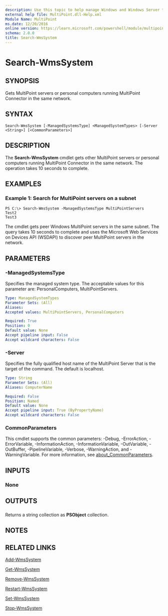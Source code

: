 ```yaml
---
description: Use this topic to help manage Windows and Windows Server technologies with Windows PowerShell.
external help file: MultiPoint.dll-Help.xml
Module Name: MultiPoint
ms.date: 12/20/2016
online version: https://learn.microsoft.com/powershell/module/multipoint/search-wmssystem?view=windowsserver2019-ps&wt.mc_id=ps-gethelp
schema: 2.0.0
title: Search-WmsSystem
---
```


# Search-WmsSystem

## SYNOPSIS
Gets MultiPoint servers or personal computers running MultiPoint Connector in the same network.

## SYNTAX

```
Search-WmsSystem [-ManagedSystemsType] <ManagedSystemTypes> [-Server <String>] [<CommonParameters>]
```

## DESCRIPTION
The **Search-WmsSystem** cmdlet gets other MultiPoint servers or personal computers running MultiPoint Connector in the same network.
The operation takes 10 seconds to complete.

## EXAMPLES

### Example 1: Search for MultiPoint servers on a subnet
```
PS C:\> Search-WmsSystem -ManagedSystemsType MultiPointServers
Test2
Test3
```

The cmdlet gets peer Windows MultiPoint servers in the same subnet.
The query takes 10 seconds to complete and uses the Microsoft Web Services on Devices API (WSDAPI) to discover peer MultiPoint servers in the network.

## PARAMETERS

### -ManagedSystemsType
Specifies the managed system type.
The acceptable values for this parameter are: PersonalComputers, MultiPointServers.

```yaml
Type: ManagedSystemTypes
Parameter Sets: (All)
Aliases: 
Accepted values: MultiPointServers, PersonalComputers

Required: True
Position: 0
Default value: None
Accept pipeline input: False
Accept wildcard characters: False
```

### -Server
Specifies the fully qualified host name of the MultiPoint Server that is the target of the command.
The default is localhost.

```yaml
Type: String
Parameter Sets: (All)
Aliases: ComputerName

Required: False
Position: Named
Default value: None
Accept pipeline input: True (ByPropertyName)
Accept wildcard characters: False
```

### CommonParameters
This cmdlet supports the common parameters: -Debug, -ErrorAction, -ErrorVariable, -InformationAction, -InformationVariable, -OutVariable, -OutBuffer, -PipelineVariable, -Verbose, -WarningAction, and -WarningVariable. For more information, see [about_CommonParameters](https://go.microsoft.com/fwlink/?LinkID=113216).

## INPUTS

### None

## OUTPUTS

###  
Returns a string collection as **PSObject** collection.

## NOTES

## RELATED LINKS

[Add-WmsSystem](./Add-WmsSystem.md)

[Get-WmsSystem](./Get-WmsSystem.md)

[Remove-WmsSystem](./Remove-WmsSystem.md)

[Restart-WmsSystem](./Restart-WmsSystem.md)

[Set-WmsSystem](./Set-WmsSystem.md)

[Stop-WmsSystem](./Stop-WmsSystem.md)


